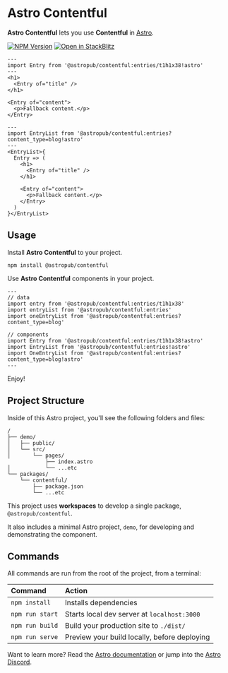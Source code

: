 # Astro Contentful

**Astro Contentful** lets you use **Contentful** in [Astro](https://astro.build).

[![NPM Version][npm-img]][npm-url]
[![Open in StackBlitz][stackblitz-img]][stackblitz-url]

```astro
---
import Entry from '@astropub/contentful:entries/t1h1x38!astro'
---
<h1>
  <Entry of="title" />
</h1>

<Entry of="content">
  <p>Fallback content.</p>
</Entry>
```

```astro
---
import EntryList from '@astropub/contentful:entries?content_type=blog!astro'
---
<EntryList>{
  Entry => (
    <h1>
      <Entry of="title" />
    </h1>

    <Entry of="content">
      <p>Fallback content.</p>
    </Entry>
  )
}</EntryList>
```

## Usage

Install **Astro Contentful** to your project.

```shell
npm install @astropub/contentful
```

Use **Astro Contentful** components in your project.

```astro
---
// data
import entry from '@astropub/contentful:entries/t1h1x38'
import entryList from '@astropub/contentful:entries'
import oneEntryList from '@astropub/contentful:entries?content_type=blog'

// components
import Entry from '@astropub/contentful:entries/t1h1x38!astro'
import EntryList from '@astropub/contentful:entries!astro'
import OneEntryList from '@astropub/contentful:entries?content_type=blog!astro'
---
```

Enjoy!

## Project Structure

Inside of this Astro project, you'll see the following folders and files:

```
/
├── demo/
│   ├── public/
│   └── src/
│       └── pages/
            ├── index.astro
│           └── ...etc
└── packages/
    └── contentful/
        ├── package.json
        └── ...etc
```

This project uses **workspaces** to develop a single package, `@astropub/contentful`.

It also includes a minimal Astro project, `demo`, for developing and demonstrating the component.

## Commands

All commands are run from the root of the project, from a terminal:

| Command         | Action                                       |
|:----------------|:---------------------------------------------|
| `npm install`   | Installs dependencies                        |
| `npm run start` | Starts local dev server at `localhost:3000`  |
| `npm run build` | Build your production site to `./dist/`      |
| `npm run serve` | Preview your build locally, before deploying |

Want to learn more?
Read the [Astro documentation][docs-url] or jump into the [Astro Discord][chat-url].

[chat-url]: https://astro.build/chat
[docs-url]: https://github.com/withastro/astro

[npm-img]: https://img.shields.io/npm/v/@astropub/contentful?color=%23444&label=&labelColor=%23CB0000&logo=data:image/svg+xml;base64,PHN2ZyB4bWxucz0iaHR0cDovL3d3dy53My5vcmcvMjAwMC9zdmciIHZpZXdCb3g9IjE1MCAxNTAgNDAwIDQwMCIgZmlsbD0iI0ZGRiI+PHBhdGggZD0iTTE1MCA1NTBoMjAwVjI1MGgxMDB2MzAwaDEwMFYxNTBIMTUweiIvPjwvc3ZnPg==&style=for-the-badge
[npm-url]: https://www.npmjs.com/package/@astropub/contentful
[stackblitz-img]: https://img.shields.io/badge/-Open%20in%20Stackblitz-%231374EF?color=%23444&labelColor=%231374EF&logo=data:image/svg+xml;base64,PHN2ZyB4bWxucz0iaHR0cDovL3d3dy53My5vcmcvMjAwMC9zdmciIHZpZXdCb3g9IjEwIDggMTIgMTgiIGhlaWdodD0iMTgiIGZpbGw9IiNGRkYiPjxwYXRoIGQ9Ik0xMCAxNy42aDUuMmwtMyA3LjRMMjIgMTQuNGgtNS4ybDMtNy40TDEwIDE3LjZaIi8+PC9zdmc+&style=for-the-badge
[stackblitz-url]: https://stackblitz.com/github/astro-community/contentful
